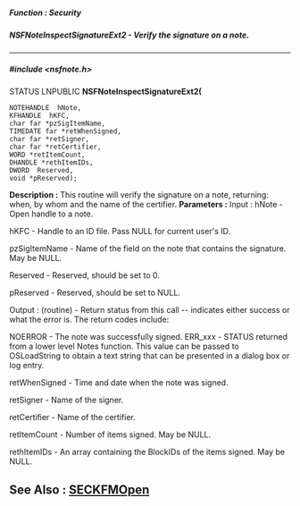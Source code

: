 ##### Function : Security
##### NSFNoteInspectSignatureExt2 - Verify the signature on a note.
---
##### #include <nsfnote.h>
STATUS LNPUBLIC **NSFNoteInspectSignatureExt2(**

	NOTEHANDLE  hNote,
	KFHANDLE  hKFC,
	char far *pzSigItemName,
	TIMEDATE far *retWhenSigned,
	char far *retSigner,
	char far *retCertifier,
	WORD *retItemCount,
	DHANDLE *rethItemIDs,
	DWORD  Reserved,
	void *pReserved);
**Description :**
This routine will verify the signature on a note, returning: when, by whom and 
the name of the certifier.
**Parameters :**
Input :
hNote  -  Open handle to a note.

hKFC  -  Handle to an ID file.  Pass NULL for current user's ID.

pzSigItemName  -  Name of the field on the note that contains the signature. May be NULL.

Reserved  -  Reserved, should be set to 0.

pReserved  -  Reserved, should be set to NULL.

Output :
(routine)  -  Return status from this call -- indicates either success or what the error is. The return codes include:

NOERROR - The note was successfully signed.
ERR_xxx - STATUS returned from a lower level Notes function.  This value can be passed to OSLoadString to obtain a text string that can be presented in a dialog box or log entry.


retWhenSigned  -  Time and date when the note was signed.

retSigner  -  Name of the signer.

retCertifier  -  Name of the certifier.

retItemCount  -  Number of items signed.  May be NULL.

rethItemIDs  -  An array containing the BlockIDs of the items signed.  May be NULL.

**See Also :**
[SECKFMOpen](D:/md_files/SECKFMOpen.md)
---
